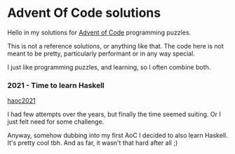 # Advent Of Code solutions

Hello in my solutions for [Advent of Code](https://adventofcode.com/) programming puzzles.

This is not a reference solutions, or anything like that.
The code here is not meant to be pretty, particularly performant or in any way special.

I just like programming puzzles, and learning, so I often combine both.
### 2021 - Time to learn Haskell

[haoc2021](haoc2021)

I had few attempts over the years, but finally the time seemed suiting.
Or I just felt need for some challenge.

Anyway, somehow dubbing into my first AoC I decided to also learn Haskell.
It's pretty cool tbh. And as far, it wasn't that hard after all ;)

